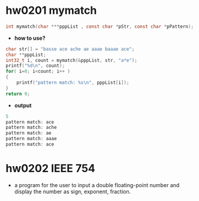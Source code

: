 # hw0201 mymatch
```c
int mymatch(char ***pppList , const char *pStr, const char *pPattern);
```
- **how to use?**
```c
char str[] = "basse ace ache ae aaae baaae ace";
char **pppList;
int32_t i, count = mymatch(&pppList, str, "a*e");
printf("%d\n", count);
for( i=0; i<count; i++ ) 
{
	printf("pattern match: %s\n", pppList[i]);
}
return 0;
```
- **output**
```c
5
pattern match: ace
pattern match: ache
pattern match: ae
pattern match: aaae
pattern match: ace
```

# hw0202 IEEE 754
- a program for the user to input a double floating-point number and display the number as sign, exponent, fraction.

